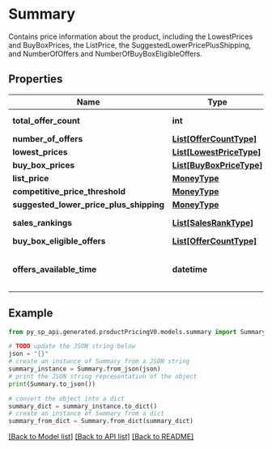 # Summary

Contains price information about the product, including the LowestPrices and BuyBoxPrices, the ListPrice, the SuggestedLowerPricePlusShipping, and NumberOfOffers and NumberOfBuyBoxEligibleOffers.

## Properties

Name | Type | Description | Notes
------------ | ------------- | ------------- | -------------
**total_offer_count** | **int** | The number of unique offers contained in NumberOfOffers. | 
**number_of_offers** | [**List[OfferCountType]**](OfferCountType.md) |  | [optional] 
**lowest_prices** | [**List[LowestPriceType]**](LowestPriceType.md) |  | [optional] 
**buy_box_prices** | [**List[BuyBoxPriceType]**](BuyBoxPriceType.md) |  | [optional] 
**list_price** | [**MoneyType**](MoneyType.md) |  | [optional] 
**competitive_price_threshold** | [**MoneyType**](MoneyType.md) |  | [optional] 
**suggested_lower_price_plus_shipping** | [**MoneyType**](MoneyType.md) |  | [optional] 
**sales_rankings** | [**List[SalesRankType]**](SalesRankType.md) | A list of sales rank information for the item, by category. | [optional] 
**buy_box_eligible_offers** | [**List[OfferCountType]**](OfferCountType.md) |  | [optional] 
**offers_available_time** | **datetime** | When the status is ActiveButTooSoonForProcessing, this is the time when the offers will be available for processing. | [optional] 

## Example

```python
from py_sp_api.generated.productPricingV0.models.summary import Summary

# TODO update the JSON string below
json = "{}"
# create an instance of Summary from a JSON string
summary_instance = Summary.from_json(json)
# print the JSON string representation of the object
print(Summary.to_json())

# convert the object into a dict
summary_dict = summary_instance.to_dict()
# create an instance of Summary from a dict
summary_from_dict = Summary.from_dict(summary_dict)
```
[[Back to Model list]](../README.md#documentation-for-models) [[Back to API list]](../README.md#documentation-for-api-endpoints) [[Back to README]](../README.md)


